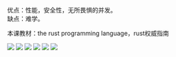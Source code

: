 优点：性能，安全性，无所畏惧的并发。  
缺点：难学。

本课教材：the rust programming language，rust权威指南

![](https://github.com/playdog-io/note-rust-yx/blob/main/ph/QQ%E6%88%AA%E5%9B%BE20210702192106.png)
![](https://github.com/playdog-io/note-rust-yx/blob/main/ph/QQ%E6%88%AA%E5%9B%BE20210702192137.png)
![](https://github.com/playdog-io/note-rust-yx/blob/main/ph/QQ%E6%88%AA%E5%9B%BE20210702192213.png)
![](https://github.com/playdog-io/note-rust-yx/blob/main/ph/QQ%E6%88%AA%E5%9B%BE20210702192315.png)
![](https://github.com/playdog-io/note-rust-yx/blob/main/ph/QQ%E6%88%AA%E5%9B%BE20210702192459.png)
![](https://github.com/playdog-io/note-rust-yx/blob/main/ph/QQ%E6%88%AA%E5%9B%BE20210702192652.png)




